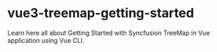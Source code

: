 # vue3-treemap-getting-started
Learn here all about Getting Started with Syncfusion TreeMap in Vue application using Vue CLI.
